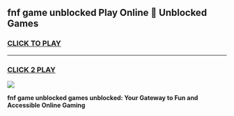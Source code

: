 
## fnf game unblocked Play Online 👋 Unblocked Games
<h3>
<a href="https://premium.freeplayer.one?title=fnf_game_unblocked&ref=19F">CLICK TO PLAY</a></h3>
<hr>

<h3>
<a href="https://premium.freeplayer.one?title=fnf_game_unblocked&ref=19F">CLICK 2 PLAY</a>
  
</h3>

<a href="https://premium.freeplayer.one?title=fnf_game_unblocked&ref=19F"><img src="https://clearcache.store/games.png"></a>


**fnf game unblocked games unblocked: Your Gateway to Fun and Accessible Online Gaming**
